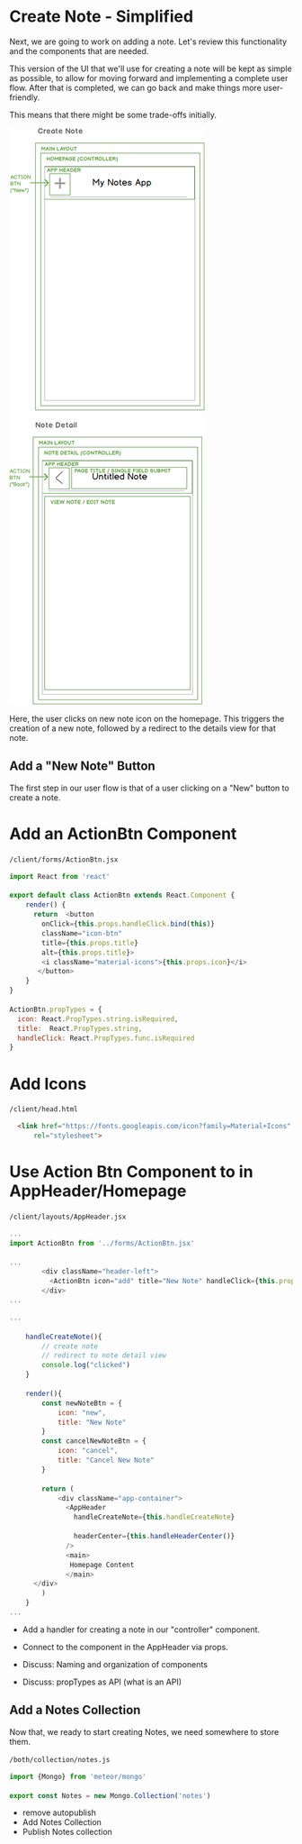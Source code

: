 # Create Note - Simplified

Next, we are going to work on adding a note.
Let's review this functionality and the components that are needed.

This version of the UI that we'll use for creating a note will be kept as simple as possible, to allow for moving forward and implementing a complete user flow.  After that is completed, we can go back and make things more user-friendly.

This means that there might be some trade-offs initially.


![Create Note - Simplified Version](images/create-note-simplified.png)


Here, the user clicks on new note icon on the homepage.  This triggers the creation of a new note, followed by a redirect to the details view for that note.

## Add a "New Note" Button
The first step in our user flow is that of a user clicking on a "New" button to create a note.

# Add an ActionBtn Component

``` /client/forms/ActionBtn.jsx ```

```js
import React from 'react'

export default class ActionBtn extends React.Component {
	render() {
      return  <button 
        onClick={this.props.handleClick.bind(this)}
        className="icon-btn"
        title={this.props.title}
        alt={this.props.title}>
        <i className="material-icons">{this.props.icon}</i>
       </button>
	}
}

ActionBtn.propTypes = {
  icon: React.PropTypes.string.isRequired,
  title:  React.PropTypes.string,
  handleClick: React.PropTypes.func.isRequired
}
```

# Add Icons

``` /client/head.html ```

```html
  <link href="https://fonts.googleapis.com/icon?family=Material+Icons"
      rel="stylesheet">
```


# Use Action Btn Component to in AppHeader/Homepage

``` /client/layouts/AppHeader.jsx ```

```js
...
import ActionBtn from '../forms/ActionBtn.jsx'

...
        <div className="header-left">
          <ActionBtn icon="add" title="New Note" handleClick={this.props.handleCreateNote} />
        </div>
...
```

```js
...

	handleCreateNote(){
		// create note
		// redirect to note detail view
		console.log("clicked")
	}

	render(){
		const newNoteBtn = {
			icon: "new",
			title: "New Note"
		}
		const cancelNewNoteBtn = {
			icon: "cancel",
			title: "Cancel New Note"
		}
		
		return (
			<div className="app-container">
			  <AppHeader
			   	handleCreateNote={this.handleCreateNote}
			   	
			    headerCenter={this.handleHeaderCenter()}
			  />
			  <main>
			   Homepage Content
			  </main>
      </div>
		) 
	}
...
```

- Add a handler for creating a note in our "controller" component.
- Connect to the component in the AppHeader via props.

- Discuss: Naming and organization of components
- Discuss: propTypes as API (what is an API)

## Add a Notes Collection
Now that, we ready to start creating Notes, we need somewhere to store them.

``` /both/collection/notes.js ```
```js
import {Mongo} from 'meteor/mongo'

export const Notes = new Mongo.Collection('notes')
```
- remove autopublish
- Add Notes Collection
- Publish Notes collection
